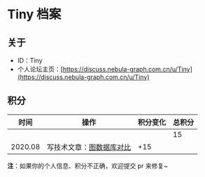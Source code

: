 # Tiny 档案

## 关于

- ID：Tiny
- 个人论坛主页：[https://discuss.nebula-graph.com.cn/u/Tiny](https://discuss.nebula-graph.com.cn/u/Tiny)

## 积分

| 时间 | 操作 | 积分变化 | 总积分  |
| --- | --- | --- | --- |
|  |  |  | 15 |
| 2020.08 | 写技术文章：[图数据库对比](https://discuss.nebula-graph.com.cn/t/topic/1013)​ ​| +15 |  |


**注**：如果你的个人信息、积分不正确，欢迎提交 pr 来修复~